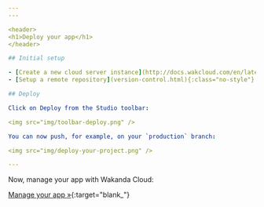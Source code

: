 ```yaml
---
---

<header>
<h1>Deploy your app</h1>
</header>

## Initial setup

- [Create a new cloud server instance](http://docs.wakcloud.com/en/latest/getting_started.html){:class="no-style"}{:target="_blank"}
- [Setup a remote repository](version-control.html){:class="no-style"}

## Deploy

Click on Deploy from the Studio toolbar:

<img src="img/toolbar-deploy.png" />

You can now push, for example, on your `production` branch:

<img src="img/deploy-your-project.png" />

---
```


Now, manage your app with Wakanda Cloud:

[Manage your app »](http://docs.wakcloud.com/en/latest/application_dashboard.html){:target="blank_"}